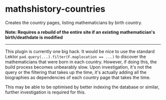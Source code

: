 # mathshistory-countries

Creates the country pages, listing mathematicians by birth country.

**Note: Requires a rebuild of the entire site if an existing mathematician's
birth/deathdate is modified**

---

This plugin is currently one big hack. It would be nice to use the standard
Lektor `pad.query(...).filter(F.maplocation == ...)` to discover the
mathematicians that were born in each country. However, if doing this, the build process becomes unbearably slow. Upon investigation, it's not the query or
the filtering that takes up the time, it's actually adding all the biographies
as dependencies of each country page that takes the time.

This may be able to be optimised by better indexing the database or similar,
further investigation is required for this.
